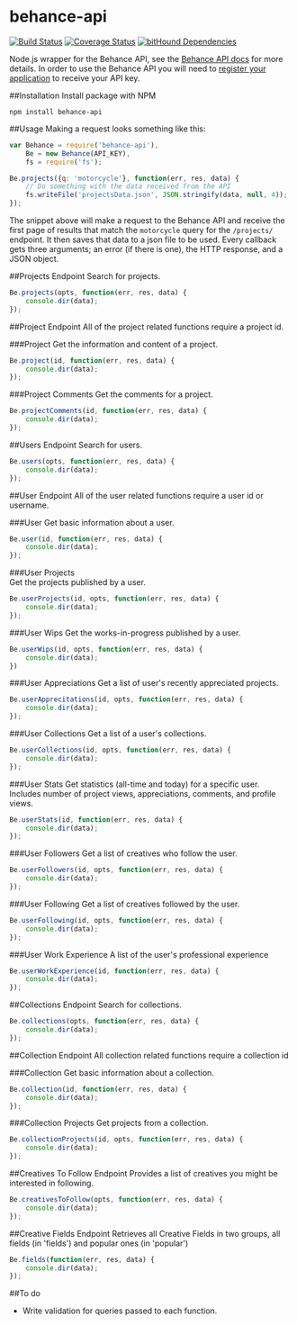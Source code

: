 # behance-api
[![Build Status](https://travis-ci.org/Polyneue/behance-api.svg?branch=master)](https://travis-ci.org/Polyneue/behance-api)
[![Coverage Status](https://coveralls.io/repos/github/Polyneue/behance-api/badge.svg?branch=master)](https://coveralls.io/github/Polyneue/behance-api?branch=master)
[![bitHound Dependencies](https://www.bithound.io/github/Polyneue/behance-api/badges/dependencies.svg)](https://www.bithound.io/github/Polyneue/behance-api/master/dependencies/npm)  

Node.js wrapper for the Behance API, see the [Behance API docs](https://www.behance.net/dev/api/endpoints/) for more details. In order to use the Behance API you will need to [register your application](https://www.behance.net/dev/register) to receive your API key. 

##Installation
Install package with NPM

```
npm install behance-api
```

##Usage
Making a request looks something like this:

```javascript
var Behance = require('behance-api'),
	Be = new Behance(API_KEY),
	fs = require('fs');

Be.projects({q: 'motorcycle'}, function(err, res, data) {
	// Do something with the data received from the API
	fs.writeFile('projectsData.json', JSON.stringify(data, null, 4));
});
```

The snippet above will make a request to the Behance API and receive the first page of results that match the `motorcycle` query for the `/projects/` endpoint. It then saves that data to a json file to be used. Every callback gets three arguments; an error (if there is one), the HTTP response, and a JSON object.


##Projects Endpoint
Search for projects.  

```javascript
Be.projects(opts, function(err, res, data) {
	console.dir(data);
});
```

##Project Endpoint
All of the project related functions require a project id.

###Project
Get the information and content of a project.  

```javascript
Be.project(id, function(err, res, data) {
	console.dir(data);
});
```

###Project Comments
Get the comments for a project.   

```javascript
Be.projectComments(id, function(err, res, data) {
	console.dir(data);
});
```

##Users Endpoint
Search for users.  

```javascript
Be.users(opts, function(err, res, data) {
	console.dir(data);
});
```

##User Endpoint
All of the user related functions require a user id or username.

###User
Get basic information about a user.

```javascript
Be.user(id, function(err, res, data) {
	console.dir(data);
});
```

###User Projects	
Get the projects published by a user.  

```javascript
Be.userProjects(id, opts, function(err, res, data) {
	console.dir(data);
});
```

###User Wips
Get the works-in-progress published by a user.  

```javascript
Be.userWips(id, opts, function(err, res, data) {
	console.dir(data);
})
```

###User Appreciations
Get a list of user's recently appreciated projects.  

```javascript
Be.userApprecitations(id, opts, function(err, res, data) {
	console.dir(data);
});
```

###User Collections
Get a list of a user's collections.  

```javascript
Be.userCollections(id, opts, function(err, res, data) {
	console.dir(data);
});
```

###User Stats
Get statistics (all-time and today) for a specific user. Includes number of project views, appreciations, comments, and profile views.

```javascript
Be.userStats(id, function(err, res, data) {
	console.dir(data);
});
```

###User Followers
Get a list of creatives who follow the user.  

```javascript
Be.userFollowers(id, opts, function(err, res, data) {
	console.dir(data);
});
```

###User Following
Get a list of creatives followed by the user.  

```javascript
Be.userFollowing(id, opts, function(err, res, data) {
	console.dir(data);
});
```

###User Work Experience
A list of the user's professional experience

```javascript
Be.userWorkExperience(id, function(err, res, data) {
	console.dir(data);
});
```

##Collections Endpoint
Search for collections.  

```javascript
Be.collections(opts, function(err, res, data) {
	console.dir(data);
});
```

##Collection Endpoint
All collection related functions require a collection id

###Collection
Get basic information about a collection.

```javascript
Be.collection(id, function(err, res, data) {
	console.dir(data);
});
```

###Collection Projects
Get projects from a collection.  

```javascript
Be.collectionProjects(id, opts, function(err, res, data) {
	console.dir(data);
});
```

##Creatives To Follow Endpoint
Provides a list of creatives you might be interested in following.  

```javascript
Be.creativesToFollow(opts, function(err, res, data) {
	console.dir(data);
});
```

##Creative Fields Endpoint
Retrieves all Creative Fields in two groups, all fields (in 'fields') and popular ones (in 'popular')

```javascript
Be.fields(function(err, res, data) {
	console.dir(data);
});
```

##To do
- Write validation for queries passed to each function.